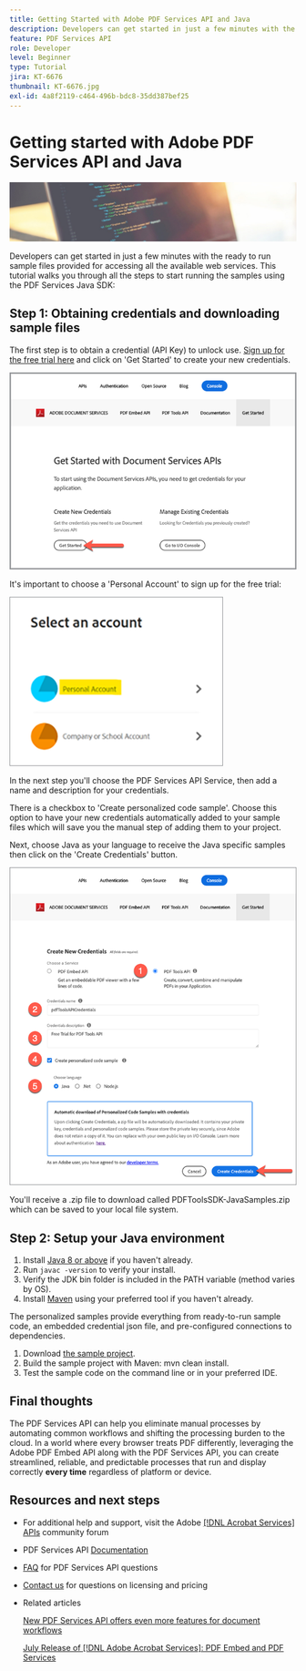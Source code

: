 ```yaml
---
title: Getting Started with Adobe PDF Services API and Java
description: Developers can get started in just a few minutes with the ready to run sample files provided for accessing all the available web services
feature: PDF Services API
role: Developer
level: Beginner
type: Tutorial
jira: KT-6676
thumbnail: KT-6676.jpg
exl-id: 4a8f2119-c464-496b-bdc8-35dd387bef25
---
```

# Getting started with Adobe PDF Services API and Java

![Create PDF Hero Image](assets/GettingStartedJava_hero.jpg)

Developers can get started in just a few minutes with the ready to run sample files provided for accessing all the available web services. This tutorial walks you through all the steps to start running the samples using the PDF Services Java SDK:

## Step 1: Obtaining credentials and downloading sample files

The first step is to obtain a credential (API Key) to unlock use. [Sign up for the free trial here](https://www.adobe.io/apis/documentcloud/dcsdk/gettingstarted.html) and click on 'Get Started' to create your new credentials.

![Step 1](assets/GettingStartedJava_step1.png)

It's important to choose a 'Personal Account' to sign up for the free trial:

![Personal](assets/GettingStartedJava_personal.png)

In the next step you'll choose the PDF Services API Service, then add a name and description for your credentials.

There is a checkbox to 'Create personalized code sample'. Choose this option to have your new credentials automatically added to your sample files which will save you the manual step of adding them to your project. 

Next, choose Java as your language to receive the Java specific samples then click on the 'Create Credentials' button.

![Credentials](assets/GettingStartedJava_credentials.png)

You'll receive a .zip file to download called PDFToolsSDK-JavaSamples.zip which can be saved to your local file system. 

## Step 2: Setup your Java environment

1. Install [Java 8 or above](https://www.oracle.com/java/technologies/javase-downloads.html) if you haven't already.
1. Run `javac -version` to verify your install.
1. Verify the JDK bin folder is included in the PATH variable (method varies by OS).
1. Install [Maven](https://maven.apache.org/install.html) using your preferred tool if you haven't already.

The personalized samples provide everything from ready-to-run sample code, an embedded credential json file, and pre-configured connections to dependencies.

1. Download [the sample project](https://github.com/adobe/pdftools-java-sdk-samples).
1. Build the sample project with Maven: mvn clean install.
1. Test the sample code on the command line or in your preferred IDE.

## Final thoughts

The PDF Services API can help you eliminate manual processes by automating common workflows and shifting the processing burden to the cloud. In a world where every browser treats PDF differently, leveraging the Adobe PDF Embed API along with the PDF Services API, you can create streamlined, reliable, and predictable processes that run and display correctly **every time** regardless of platform or device.

## Resources and next steps

* For additional help and support, visit the Adobe [[!DNL Acrobat Services] APIs](https://community.adobe.com/t5/document-cloud-sdk/bd-p/Document-Cloud-SDK?page=1&sort=latest_replies&filter=all) community forum

* PDF Services API [Documentation](https://www.adobe.com/go/pdftoolsapi_doc)

* [FAQ](https://community.adobe.com/t5/document-cloud-sdk/faq-for-document-services-pdf-tools-api/m-p/10726197) for PDF Services API questions

* [Contact us](https://www.adobe.com/go/pdftoolsapi_requestform) for questions on licensing and pricing

* Related articles

    [New PDF Services API offers even more features for document workflows](https://community.adobe.com/t5/document-services-apis/new-pdf-tools-api-brings-more-capabilities-for-document-services/m-p/11294170)

    [July Release of [!DNL Adobe Acrobat Services]: PDF Embed and PDF Services](https://medium.com/adobetech/july-release-of-adobe-document-services-pdf-embed-and-pdf-tools-17211bf7776d)
